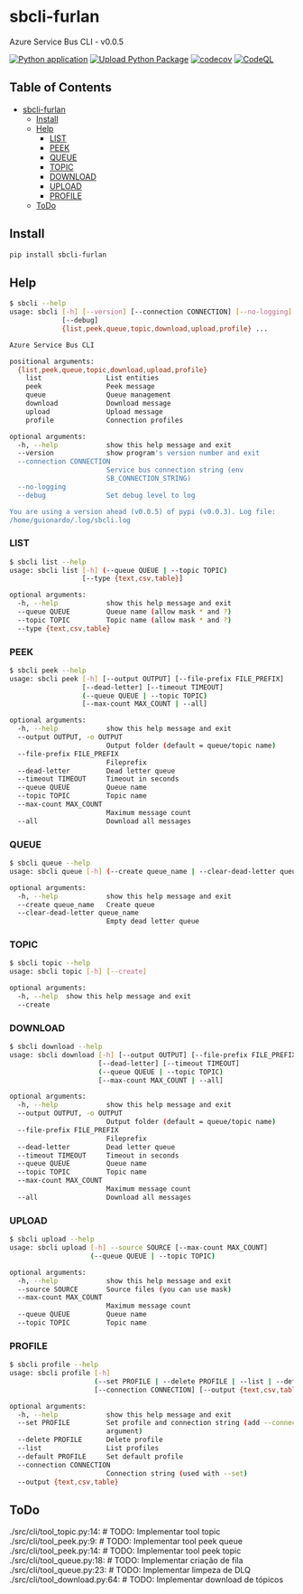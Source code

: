 # sbcli-furlan

Azure Service Bus CLI - v0.0.5

[![Python application](https://github.com/guionardo/py-servicebus-cli/actions/workflows/python-app.yml/badge.svg)](https://github.com/guionardo/py-servicebus-cli/actions/workflows/python-app.yml)
[![Upload Python Package](https://github.com/guionardo/py-servicebus-cli/actions/workflows/python-publish.yml/badge.svg)](https://github.com/guionardo/py-servicebus-cli/actions/workflows/python-publish.yml)
[![codecov](https://codecov.io/gh/guionardo/py-servicebus-cli/branch/develop/graph/badge.svg?token=DGRoPKyAwW)](https://codecov.io/gh/guionardo/py-servicebus-cli)
[![CodeQL](https://github.com/guionardo/py-servicebus-cli/actions/workflows/codeql-analysis.yml/badge.svg)](https://github.com/guionardo/py-servicebus-cli/actions/workflows/codeql-analysis.yml)

## Table of Contents

- [sbcli-furlan](#sbcli-furlan)
  - [Install](#install)
  - [Help](#help)
    - [LIST](#list)
    - [PEEK](#peek)
    - [QUEUE](#queue)
    - [TOPIC](#topic)
    - [DOWNLOAD](#download)
    - [UPLOAD](#upload)
    - [PROFILE](#profile)
  - [ToDo](#todo)

## Install

``` bash
pip install sbcli-furlan
```

## Help

``` bash
$ sbcli --help
usage: sbcli [-h] [--version] [--connection CONNECTION] [--no-logging]
             [--debug]
             {list,peek,queue,topic,download,upload,profile} ...

Azure Service Bus CLI

positional arguments:
  {list,peek,queue,topic,download,upload,profile}
    list                List entities
    peek                Peek message
    queue               Queue management
    download            Download message
    upload              Upload message
    profile             Connection profiles

optional arguments:
  -h, --help            show this help message and exit
  --version             show program's version number and exit
  --connection CONNECTION
                        Service bus connection string (env
                        SB_CONNECTION_STRING)
  --no-logging
  --debug               Set debug level to log

You are using a version ahead (v0.0.5) of pypi (v0.0.3). Log file:
/home/guionardo/.log/sbcli.log
```

### LIST

``` bash
$ sbcli list --help
usage: sbcli list [-h] (--queue QUEUE | --topic TOPIC)
                  [--type {text,csv,table}]

optional arguments:
  -h, --help            show this help message and exit
  --queue QUEUE         Queue name (allow mask * and ?)
  --topic TOPIC         Topic name (allow mask * and ?)
  --type {text,csv,table}
```

### PEEK

``` bash
$ sbcli peek --help
usage: sbcli peek [-h] [--output OUTPUT] [--file-prefix FILE_PREFIX]
                  [--dead-letter] [--timeout TIMEOUT]
                  (--queue QUEUE | --topic TOPIC)
                  [--max-count MAX_COUNT | --all]

optional arguments:
  -h, --help            show this help message and exit
  --output OUTPUT, -o OUTPUT
                        Output folder (default = queue/topic name)
  --file-prefix FILE_PREFIX
                        Fileprefix
  --dead-letter         Dead letter queue
  --timeout TIMEOUT     Timeout in seconds
  --queue QUEUE         Queue name
  --topic TOPIC         Topic name
  --max-count MAX_COUNT
                        Maximum message count
  --all                 Download all messages
```

### QUEUE

``` bash
$ sbcli queue --help
usage: sbcli queue [-h] (--create queue_name | --clear-dead-letter queue_name)

optional arguments:
  -h, --help            show this help message and exit
  --create queue_name   Create queue
  --clear-dead-letter queue_name
                        Empty dead letter queue
```

### TOPIC

``` bash
$ sbcli topic --help
usage: sbcli topic [-h] [--create]

optional arguments:
  -h, --help  show this help message and exit
  --create
```

### DOWNLOAD

``` bash
$ sbcli download --help
usage: sbcli download [-h] [--output OUTPUT] [--file-prefix FILE_PREFIX]
                      [--dead-letter] [--timeout TIMEOUT]
                      (--queue QUEUE | --topic TOPIC)
                      [--max-count MAX_COUNT | --all]

optional arguments:
  -h, --help            show this help message and exit
  --output OUTPUT, -o OUTPUT
                        Output folder (default = queue/topic name)
  --file-prefix FILE_PREFIX
                        Fileprefix
  --dead-letter         Dead letter queue
  --timeout TIMEOUT     Timeout in seconds
  --queue QUEUE         Queue name
  --topic TOPIC         Topic name
  --max-count MAX_COUNT
                        Maximum message count
  --all                 Download all messages
```

### UPLOAD

``` bash
$ sbcli upload --help
usage: sbcli upload [-h] --source SOURCE [--max-count MAX_COUNT]
                    (--queue QUEUE | --topic TOPIC)

optional arguments:
  -h, --help            show this help message and exit
  --source SOURCE       Source files (you can use mask)
  --max-count MAX_COUNT
                        Maximum message count
  --queue QUEUE         Queue name
  --topic TOPIC         Topic name
```

### PROFILE

``` bash
$ sbcli profile --help
usage: sbcli profile [-h]
                     (--set PROFILE | --delete PROFILE | --list | --default PROFILE)
                     [--connection CONNECTION] [--output {text,csv,table}]

optional arguments:
  -h, --help            show this help message and exit
  --set PROFILE         Set profile and connection string (add --connection
                        argument)
  --delete PROFILE      Delete profile
  --list                List profiles
  --default PROFILE     Set default profile
  --connection CONNECTION
                        Connection string (used with --set)
  --output {text,csv,table}
```


## ToDo

./src/cli/tool_topic.py:14:    # TODO: Implementar tool topic
./src/cli/tool_peek.py:9:    # TODO: Implementar tool peek queue
./src/cli/tool_peek.py:14:    # TODO: Implementar tool peek topic
./src/cli/tool_queue.py:18:    # TODO: Implementar criação de fila
./src/cli/tool_queue.py:23:    # TODO: Implementar limpeza de DLQ
./src/cli/tool_download.py:64:    # TODO: Implementar download de tópicos
